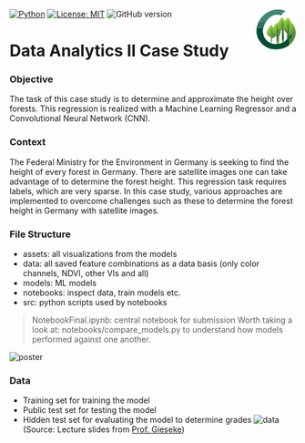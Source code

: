 [![Python](https://img.shields.io/badge/Python-3776AB?style=for-the-badge&logo=python&logoColor=white)](https://www.python.org/downloads/release/python-390/) 
[![License: MIT](https://img.shields.io/badge/license-MIT-blue)](https://opensource.org/license/mit) 
![GitHub version](https://img.shields.io/github/v/release/lgiesen/forest_height?color=green&include_prereleases)
<img align="right" height="72px" src="https://raw.githubusercontent.com/lgiesen/forest_height/main/logo.png" />

# Data Analytics II Case Study



### Objective
The task of this case study is to determine and approximate the height over forests. This regression is realized with a Machine Learning Regressor and a Convolutional Neural Network (CNN).

### Context
The Federal Ministry for the Environment in Germany is seeking to find the height of every forest in Germany. There are satellite images one can take advantage of to determine the forest height. This regression task requires labels, which are very sparse. In this case study, various approaches are implemented to overcome challenges such as these to determine the forest height in Germany with satellite images. 

### File Structure
- assets: all visualizations from the models
- data: all saved feature combinations as a data basis (only color channels, NDVI, other VIs and all)
- models: ML models
- notebooks: inspect data, train models etc.
- src: python scripts used by notebooks

> NotebookFinal.ipynb: central notebook for submission
> Worth taking a look at: notebooks/compare_models.py to understand how models performed against one another.


![poster](https://github.com/lgiesen/forest_height/blob/main/group-6-poster.png)

### Data
- Training set for training the model
- Public test set for testing the model
- Hidden test set for evaluating the model to determine grades
![data](https://user-images.githubusercontent.com/48908722/236777192-b88a25e5-b151-4998-a33c-3137bb290294.png)
(Source: Lecture slides from [Prof. Gieseke](https://www.linkedin.com/in/fabian-gieseke/))
